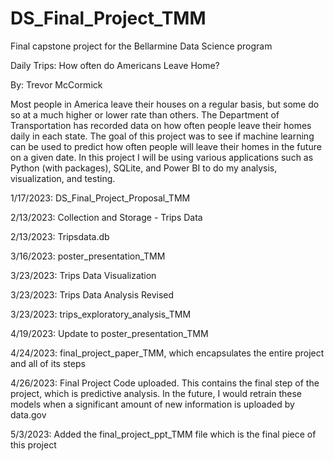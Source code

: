 # DS_Final_Project_TMM
Final capstone project for the Bellarmine Data Science program

Daily Trips: How often do Americans Leave Home? 

By: Trevor McCormick

Most people in America leave their houses on a regular basis, but some do so at a much higher or lower rate than others. The Department of Transportation has recorded data on how often people leave their homes daily in each state. The goal of this project was to see if machine learning can be used to predict how often people will leave their homes in the future on a given date. In this project I will be using various applications such as Python (with packages), SQLite, and Power BI to do my analysis, visualization, and testing.

1/17/2023: DS_Final_Project_Proposal_TMM

2/13/2023: Collection and Storage - Trips Data

2/13/2023: Tripsdata.db

3/16/2023: poster_presentation_TMM

3/23/2023: Trips Data Visualization

3/23/2023: Trips Data Analysis Revised

3/23/2023: trips_exploratory_analysis_TMM

4/19/2023: Update to poster_presentation_TMM

4/24/2023: final_project_paper_TMM, which encapsulates the entire project and all of its steps

4/26/2023: Final Project Code uploaded. This contains the final step of the project, which is predictive analysis. In the future, I would retrain these models when a significant amount of new information is uploaded by data.gov

5/3/2023: Added the final_project_ppt_TMM file which is the final piece of this project
